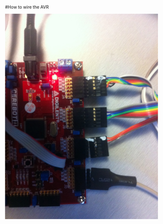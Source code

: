 #How to wire the AVR

[<img src="img/wiring.jpg" alt='wiring'>](https://github.com/Schermy/CSSE1000-Major-Project/raw/master/doc/img/wiring.jpg)